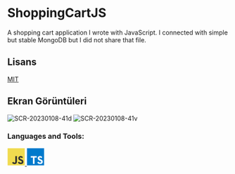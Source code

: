
# ShoppingCartJS


A shopping cart application I wrote with JavaScript. I connected with simple but stable MongoDB but I did not share that file.

## Lisans

[MIT](https://choosealicense.com/licenses/mit/)

  
## Ekran Görüntüleri
![SCR-20230108-41d](https://user-images.githubusercontent.com/77614149/211174569-6694f538-f7a7-4530-b3b3-12a5ef7a8b88.png)
![SCR-20230108-41v](https://user-images.githubusercontent.com/77614149/211174570-b51cbe85-e037-4299-bb81-414c2a522d9c.png)


  
<h3 align="left">Languages and Tools:</h3>
<p align="left"> <a href="https://developer.mozilla.org/en-US/docs/Web/JavaScript" target="_blank" rel="noreferrer"> <img src="https://raw.githubusercontent.com/devicons/devicon/master/icons/javascript/javascript-original.svg" alt="javascript" width="40" height="40"/> </a> <a href="https://www.typescriptlang.org/" target="_blank" rel="noreferrer"> <img src="https://raw.githubusercontent.com/devicons/devicon/master/icons/typescript/typescript-original.svg" alt="typescript" width="40" height="40"/> </a> </p>
